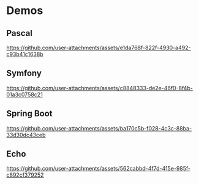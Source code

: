 # Demos

## Pascal

https://github.com/user-attachments/assets/e1da768f-822f-4930-a492-c93b41c1638b

## Symfony

https://github.com/user-attachments/assets/c8848333-de2e-46f0-8f4b-01a3c0758c21

## Spring Boot

https://github.com/user-attachments/assets/ba170c5b-f028-4c3c-88ba-33d30dc43ceb

## Echo

https://github.com/user-attachments/assets/562cabbd-4f7d-415e-985f-c892cf379252

